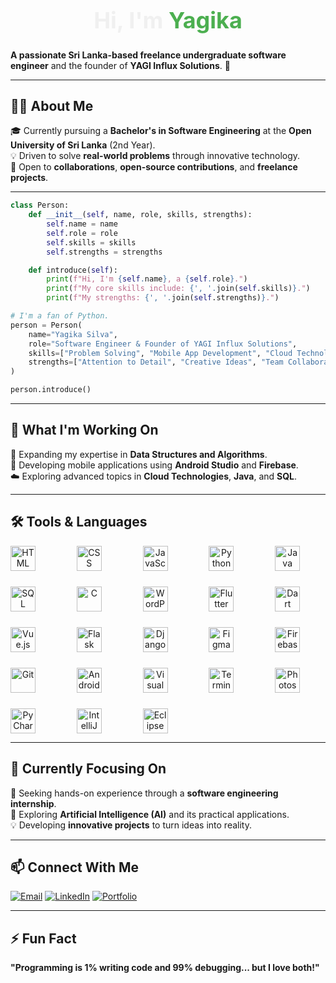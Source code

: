

<h1 style="font-size: 36px; color: #f0f0f0; font-weight: bold;" align="center">Hi, I'm <span style="color: #4caf50;">Yagika</span></h1>





**A passionate Sri Lanka-based freelance undergraduate software engineer** and the founder of **YAGI Influx Solutions**. 🌟  

---

## 🧑‍💻 **About Me**  
🎓 Currently pursuing a **Bachelor's in Software Engineering** at the **Open University of Sri Lanka** (2nd Year).  
💡 Driven to solve **real-world problems** through innovative technology.  
🤝 Open to **collaborations**, **open-source contributions**, and **freelance projects**.  

---

```python
class Person:
    def __init__(self, name, role, skills, strengths):
        self.name = name
        self.role = role
        self.skills = skills
        self.strengths = strengths

    def introduce(self):
        print(f"Hi, I'm {self.name}, a {self.role}.")
        print(f"My core skills include: {', '.join(self.skills)}.")
        print(f"My strengths: {', '.join(self.strengths)}.")

# I'm a fan of Python.
person = Person(
    name="Yagika Silva",
    role="Software Engineer & Founder of YAGI Influx Solutions",
    skills=["Problem Solving", "Mobile App Development", "Cloud Technologies", "Coding", "Innovation"],
    strengths=["Attention to Detail", "Creative Ideas", "Team Collaboration"]
)

person.introduce()
```

---

## 🚀 **What I'm Working On**  
🌱 Expanding my expertise in **Data Structures and Algorithms**.  
📱 Developing mobile applications using **Android Studio** and **Firebase**.  
☁️ Exploring advanced topics in **Cloud Technologies**, **Java**, and **SQL**.  

---

## 🛠️ **Tools & Languages**  

<div align="center" style="display: grid; grid-template-columns: repeat(auto-fit, minmax(80px, 1fr)); gap: 25px; margin: 0 auto; max-width: 800px;">
  <img src="https://cdn.jsdelivr.net/gh/devicons/devicon/icons/html5/html5-original.svg" alt="HTML" width="40" height="40" />
  <img src="https://cdn.jsdelivr.net/gh/devicons/devicon/icons/css3/css3-original.svg" alt="CSS" width="40" height="40" />
  <img src="https://cdn.jsdelivr.net/gh/devicons/devicon/icons/javascript/javascript-original.svg" alt="JavaScript" width="40" height="40" />
  <img src="https://cdn.jsdelivr.net/gh/devicons/devicon/icons/python/python-original.svg" alt="Python" width="40" height="40" />
  <img src="https://cdn.jsdelivr.net/gh/devicons/devicon/icons/java/java-original.svg" alt="Java" width="40" height="40" />
  <img src="https://cdn.jsdelivr.net/gh/devicons/devicon/icons/mysql/mysql-original.svg" alt="SQL" width="40" height="40" />
  <img src="https://cdn.jsdelivr.net/gh/devicons/devicon/icons/c/c-original.svg" alt="C" width="40" height="40" />
  <img src="https://cdn.jsdelivr.net/gh/devicons/devicon/icons/wordpress/wordpress-original.svg" alt="WordPress" width="40" height="40" />
  <img src="https://cdn.jsdelivr.net/gh/devicons/devicon/icons/flutter/flutter-original.svg" alt="Flutter" width="40" height="40" />
  <img src="https://cdn.jsdelivr.net/gh/devicons/devicon/icons/dart/dart-original.svg" alt="Dart" width="40" height="40" />
  <img src="https://cdn.jsdelivr.net/gh/devicons/devicon/icons/vuejs/vuejs-original.svg" alt="Vue.js" width="40" height="40" />
  <img src="https://cdn.jsdelivr.net/gh/devicons/devicon/icons/flask/flask-original.svg" alt="Flask" width="40" height="40" />
  <img src="https://cdn.jsdelivr.net/gh/devicons/devicon/icons/django/django-original.svg" alt="Django" width="40" height="40" />
  <img src="https://cdn.jsdelivr.net/gh/devicons/devicon/icons/figma/figma-original.svg" alt="Figma" width="40" height="40" />
  <img src="https://cdn.jsdelivr.net/gh/devicons/devicon/icons/firebase/firebase-plain.svg" alt="Firebase" width="40" height="40" />
  <img src="https://cdn.jsdelivr.net/gh/devicons/devicon/icons/git/git-original.svg" alt="Git" width="40" height="40" />
  <img src="https://cdn.jsdelivr.net/gh/devicons/devicon/icons/androidstudio/androidstudio-original.svg" alt="Android Studio" width="40" height="40" />
  <img src="https://cdn.jsdelivr.net/gh/devicons/devicon/icons/vscode/vscode-original.svg" alt="Visual Studio Code" width="40" height="40" />
  <img src="https://cdn.jsdelivr.net/gh/devicons/devicon/icons/bash/bash-original.svg" alt="Terminal" width="40" height="40" />
  <img src="https://cdn.jsdelivr.net/gh/devicons/devicon/icons/photoshop/photoshop-plain.svg" alt="Photoshop" width="40" height="40" />
  <img src="https://cdn.jsdelivr.net/gh/devicons/devicon/icons/pycharm/pycharm-original.svg" alt="PyCharm" width="40" height="40" />
  <img src="https://cdn.jsdelivr.net/gh/devicons/devicon/icons/intellij/intellij-original.svg" alt="IntelliJ IDEA" width="40" height="40" />
  <img src="https://cdn.jsdelivr.net/gh/devicons/devicon/icons/eclipse/eclipse-original.svg" alt="Eclipse IDE" width="40" height="40" />
</div>  

---

## 🌟 **Currently Focusing On**  
🤝 Seeking hands-on experience through a **software engineering internship**.  
🤖 Exploring **Artificial Intelligence (AI)** and its practical applications.  
💡 Developing **innovative projects** to turn ideas into reality.  

---

## 📫 **Connect With Me**  

<div align="left">
  <a href="mailto:yagikasilva2001@gmail.com"><img src="https://img.shields.io/badge/-Email-D14836?style=for-the-badge&logo=gmail&logoColor=white" alt="Email" /></a>
  <a href="https://www.linkedin.com/in/yagika-silva-b1b6ab254"><img src="https://img.shields.io/badge/-LinkedIn-0077B5?style=for-the-badge&logo=linkedin&logoColor=white" alt="LinkedIn" /></a>
  <a href="https://yagi-influx-solutions.netlify.app/"><img src="https://img.shields.io/badge/-Portfolio-000000?style=for-the-badge&logo=react&logoColor=white" alt="Portfolio" /></a>
</div>

---

## ⚡ **Fun Fact**  
**"Programming is 1% writing code and 99% debugging... but I love both!"**  
